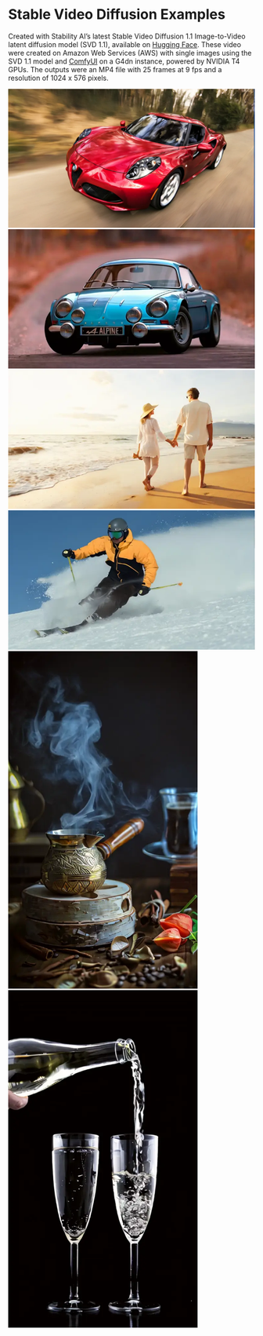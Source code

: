 # Stable Video Diffusion Examples

Created with Stability AIʼs latest Stable Video Diffusion 1.1 Image-to-Video latent diffusion model (SVD 1.1), available on [Hugging Face](https://huggingface.co/stabilityai/stable-video-diffusion-img2vid-xt-1-1). These video were created on Amazon Web Services (AWS) with single images using the SVD 1.1 model and [ComfyUI](https://github.com/comfyanonymous/ComfyUI) on a G4dn instance, powered by NVIDIA T4 GPUs. The outputs were an MP4 file with 25 frames at 9 fps and a resolution of 1024 x 576 pixels.

<img src="ComfyUI_00309_.webp" alt="Red Sports Car" width="512"/>

<img src="AnimateDiff_00005.mp4-SlowMotion-ezgif.com-video-to-webp-converter.webp" alt="Blue Sports Car" width="512"/>

<img src="AnimateDiff_000071-ezgif.com-video-to-webp-converter.webp" alt="Couple on Beach" width="512"/>

<img src="ezgif-3-81a7fc89fb.webp" alt="Skiing" width="512"/>

<img src="AnimateDiff_00016-ezgif.com-video-to-webp-converter.webp" alt="Turkish Coffee" width="387"/>

<img src="AnimateDiff_00033-ezgif.com-video-to-webp-converter.webp" alt="Pouring Champagne" width="387"/>
